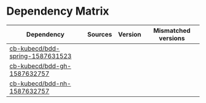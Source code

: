 # Dependency Matrix

Dependency | Sources | Version | Mismatched versions
---------- | ------- | ------- | -------------------
[cb-kubecd/bdd-spring-1587631523](https://github.com/cb-kubecd/bdd-spring-1587631523.git) |  | []() | 
[cb-kubecd/bdd-gh-1587632757](https://github.com/cb-kubecd/bdd-gh-1587632757.git) |  | []() | 
[cb-kubecd/bdd-nh-1587632757](https://github.com/cb-kubecd/bdd-nh-1587632757.git) |  | []() | 
